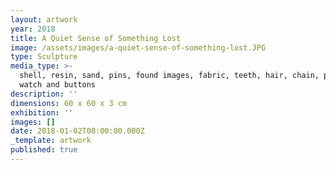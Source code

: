 ```yaml
---
layout: artwork
year: 2018
title: A Quiet Sense of Something Lost
image: /assets/images/a-quiet-sense-of-something-lost.JPG
type: Sculpture
media_type: >-
  shell, resin, sand, pins, found images, fabric, teeth, hair, chain, pocket
  watch and buttons
description: ''
dimensions: 60 x 60 x 3 cm
exhibition: ''
images: []
date: 2018-01-02T00:00:00.000Z
_template: artwork
published: true
---
```


